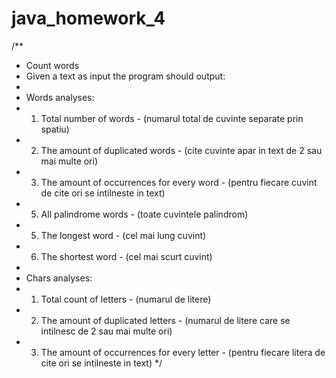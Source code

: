 # java_homework_4
/**
 * Count words
 * Given a text as input the program should output:
 *
 * Words analyses:
 * 1. Total number of words - (numarul total de cuvinte separate prin spatiu)
 * 2. The amount of duplicated words - (cite cuvinte apar in text de 2 sau mai multe ori)
 * 3. The amount of occurrences for every word - (pentru fiecare cuvint de cite ori se intilneste in text)
 * 5. All palindrome words - (toate cuvintele palindrom)
 * 5. The longest word - (cel mai lung cuvint)
 * 6. The shortest word - (cel mai scurt cuvint)
 *
 * Chars analyses:
 * 1. Total count of letters - (numarul de litere)
 * 2. The amount of duplicated letters - (numarul de litere care se intilnesc de 2 sau mai multe ori)
 * 3. The amount of occurrences for every letter  - (pentru fiecare litera de cite ori se intilneste in text)
 */
